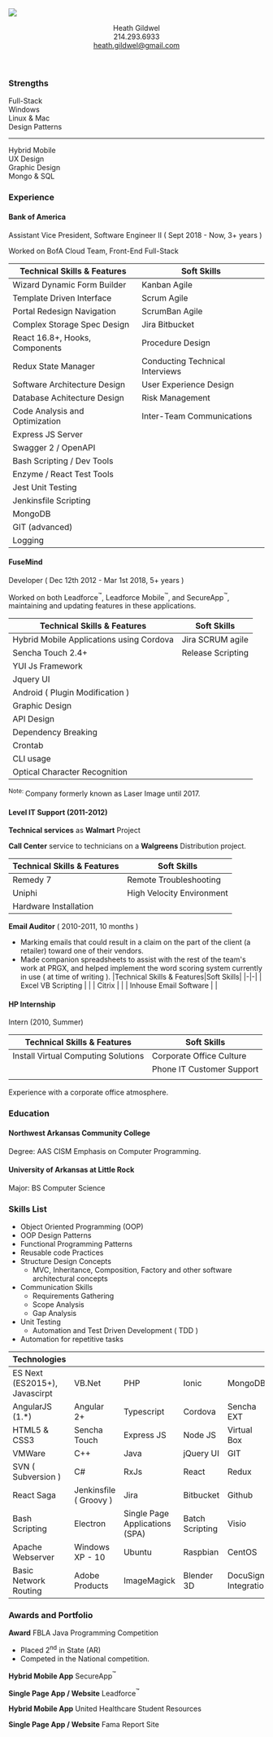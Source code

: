 <!-- # Heath Gehlhausen, Fullstack Web &amp; Software Developer -->

<!-- **Repo:** hgehlhausen-curriculum-vitae -->
<img src="./README.svg" />
<header>
  <p>
    <span class="c14">Heath Gildwel</span><br>
    <span class="c14">214.293.6933</span><br>
    <a href="mailto:heath.gildwel@gmail.com">heath.gildwel@gmail.com</a>
  </p>
</header>

### Strengths

<div class="flexbox vertical">
  <div class="flexbox horizontal">
    <div>Full-Stack</div>
    <div>Windows</div>
<div>Linux & Mac</div>
    <div>Design Patterns</div>
  </div>
  <hr>
  <div class="flexbox horizontal">
    <div>Hybrid Mobile</div>
    <div>UX Design</div>
    <div>Graphic Design</div>
    <div>Mongo & SQL</div>
  </div>
</div>

### Experience

#### Bank of America
Assistant Vice President, Software Engineer II ( Sept 2018 - Now, 3+ years )

Worked on BofA Cloud Team, Front-End Full-Stack

|Technical Skills & Features|Soft Skills|
|-|-|
| Wizard Dynamic Form Builder | Kanban Agile |
| Template Driven Interface | Scrum Agile |
| Portal Redesign Navigation | ScrumBan Agile |
| Complex Storage Spec Design | Jira Bitbucket |
| React 16.8+, Hooks, Components | Procedure Design |
| Redux State Manager | Conducting Technical Interviews |
| Software Architecture Design | User Experience Design |
| Database Achitecture Design| Risk Management |
| Code Analysis and Optimization| Inter-Team Communications |
| Express JS Server | |
| Swagger 2 / OpenAPI | |
| Bash Scripting / Dev Tools | |
| Enzyme / React Test Tools | |
| Jest Unit Testing | |
| Jenkinsfile Scripting | |
| MongoDB | |
| GIT (advanced) | |
| Logging | |

#### FuseMind
Developer ( Dec 12th 2012 - Mar 1st 2018, 5+ years )
 

Worked on both Leadforce<sup>&trade;</sup>, Leadforce Mobile<sup>&trade;</sup>, and SecureApp<sup>&trade;</sup>, maintaining and updating features in these applications.

|Technical Skills & Features| Soft Skills |
|-|-|
| Hybrid Mobile Applications using Cordova| Jira SCRUM agile|
| Sencha Touch 2.4+ | Release Scripting|
| YUI Js Framework | |
| Jquery UI | |
| Android  ( Plugin Modification ) | |
| Graphic Design | |
| API Design | |
| Dependency Breaking | |
| Crontab | |
| CLI usage | |
| Optical Character Recognition | |
  
<sup>Note: </sup>Company formerly known as Laser Image until 2017.

#### Level IT Support (2011-2012)

**Technical services** as **Walmart** Project

**Call Center** service to technicians on a **Walgreens** Distribution project.

|Technical Skills & Features|Soft Skills|
|-|-|
|Remedy 7| Remote Troubleshooting |
| Uniphi | High Velocity Environment |
| Hardware Installation | |

**Email Auditor** ( 2010-2011, 10 months )
- Marking emails that could result in a claim on the part of the client (a retailer) toward one of their vendors.
- Made companion spreadsheets to assist with the rest of the team's work at PRGX, and helped implement the word scoring system currently in use ( at time of writing ).
|Technical Skills & Features|Soft Skills|
|-|-|
| Excel VB Scripting | |
| Citrix | |
| Inhouse Email Software | |

#### HP Internship
Intern (2010, Summer)

|Technical Skills & Features|Soft Skills|
|-|-|
| Install Virtual Computing Solutions | Corporate Office Culture |
| | Phone IT Customer Support |
| | |
Experience with a corporate office atmosphere.

### Education

#### Northwest Arkansas Community College
 Degree: AAS CISM Emphasis on Computer Programming.
#### University of Arkansas at Little Rock
Major: BS Computer Science

### Skills List

- Object Oriented Programming (OOP)
- OOP Design Patterns
- Functional Programming Patterns
- Reusable code Practices
- Structure Design Concepts
  - MVC, Inheritance, Composition, Factory and other software architectural concepts
- Communication Skills
  - Requirements Gathering
  - Scope Analysis
  - Gap Analysis
- Unit Testing
  - Automation and Test Driven Development ( TDD )
- Automation for repetitive tasks

|Technologies| | | | |
|-|-|-|-|-|
| ES Next (ES2015+), Javascirpt | VB.Net | PHP | Ionic | MongoDB |
| AngularJS (1.*) | Angular 2+ | Typescript | Cordova | Sencha EXT |
| HTML5 & CSS3 | Sencha Touch | Express JS| Node JS | Virtual Box |
| VMWare | C++ | Java | jQuery UI | GIT
| SVN ( Subversion ) | C# | RxJs | React | Redux
| React Saga | Jenkinsfile ( Groovy )| Jira | Bitbucket | Github |
| Bash Scripting | Electron | Single Page Applications (SPA) | Batch Scripting | Visio |
| Apache Webserver | Windows XP - 10 | Ubuntu | Raspbian | CentOS |
| Basic Network Routing | Adobe Products | ImageMagick | Blender 3D| DocuSign Integration |



### Awards and Portfolio
**Award** FBLA Java Programming Competition
- Placed 2<sup>nd</sup> in State (AR)
- Competed in the National competition.

**Hybrid Mobile App** SecureApp<sup>&trade;</sup> 

**Single Page App / Website** Leadforce<sup>&trade;</sup>

**Hybrid Mobile App** United Healthcare Student Resources 

**Single Page App / Website** Fama Report Site

<div class="page no-print" style="visibility: hidden;">
    <p class="c23">
        <span class="c34">Strengths Full-Stack Windows Linux and Mac Design Patterns Hybrid Mobile Graphic Design UX Design SQL Databases Experience FuseMind, Developer ( Dec 12th 2012 - Mar 1st 2018, 5+ years ) Hybrid Mobile applications using Cordova, multiple JS frameworks. Graphic Design, Project Planning, Agile Development using Jira. API Design, Dependency Breaking and enforcing best practices. Company formerly known as Laser Image until 2017. Level IT Support (2011-2012) Technical services as Walmart Project Call Center service to technicians on a Walgreens Distribution project. Remote Troubleshooting, Experience with Remedy 7 and Uniphi, working in a highly active environment. Additionally, installed video cards into multiple Hewlett Packard PC&rsquo;s. Email Auditor ( 2010-2011, 10 months ) Marking emails that could result in a claim on the part of the client (a retailer) toward one of their vendors. Made companion spreadsheets to assist with the rest of the team&#39;s work at PRGX, and helped implement the word scoring system currently in use. Clerical and Analysis Skills, Citrix Use, and in-house software usage. HP Internship (2010, Summer) Experience with a corporate office atmosphere. Phone Supporting Printers and Computers. Dealt directly with customers. Education - Northwest Arkansas Community College, Degree: AAS CISM Emphasis on Computer Programming. Skills - Object Oriented Programming (OOP) - Design Patterns used to solve multiple issues, both Inheritance and Composition patterns of reusable code. Structure Design Concepts - MVC, Inheritance, Composition, Factory and other software architectural concepts. Communication Skills - Explaining technical concepts to clarify requirements quickly, and generating documentation for code when needed. Unit Testing - Automated testing and test-driven development. Automation - Crontab and Scheduled Tasks in production environments. Programming Languages and Frameworks, PHP, HTML5, CSS3, Javascript, ECMA 6 / 2016, VB.NET, PostgreSQL, MySQL, DOS, Bash, jQuery, jQuery UI, Angular 1, Angular 2+, Ionic 1, Ionic 2+, Cordova, SVG, Node, Express JS, Sencha Ext, Sencha Touch, RxJS, NoSQL, Apache, GIT, SVN, Typescript, C++, C#, Java Operating Systems - Experience with Windows XP thru 10, &nbsp;Linux Ubuntu 12.04x64, Ubuntu 13.04/10x64 on SecureBoot machines, Raspbian, CentOS Hardware Break-Fix - Installed multiple cards, hard drives, boards, and specialized components into PC&rsquo;s. Troubleshooting the device for issues with the physical layer. Graphic Design - including Adobe software, ImageMagick and other products. Software Experience - Microsoft Office, Google Docs and Services, Adobe Creative Suite, Blender 3D. Awards and Portfolio Award - FBLA Java Programming Competition Placed 2nd in State (AR) in Competed in the National competition. Mobile App - Londen SecureApp Project using Sencha Touch 2.4 and Apache Cordova. MVC Javascript Framework. Docusign Integration for signature on-site. Data Gathering and Validation based on complex, multi-state rule-set. Website - Leadforce Lead Management System PHP MVC Framework. Front-end UX Design and Implementation. Maintaining Existing project. Integrated Payment System Updates. Data Search and Management. Automated Tasks using Crontab. Mobile App - United Healthcare Student Resources Mobile App Sencha Touch 2 for first version, Ionic 2+ / Angular 2+ for second version. Complex API requests using React Observables. Translate concept images into working User Interfaces. Unit Testing via Mocha JS, Mocking required classes. Website - Fama Report Site Node / Express JS Backend. Separate Routing for API and Page requests. Login kept separate for reusability. Angular JS Front-End.</span>
    </p>
    <div><p class="c23 c27"><span class="c20 c38"></span></p></div>
</div>

[Projects](./projects/)
[Education](./education)
[Resume](./resume/)
[Technologies](./technologies/)